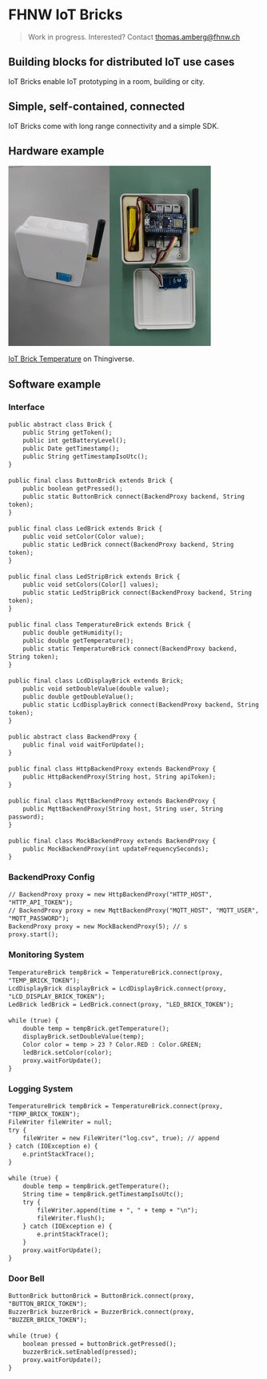 # FHNW IoT Bricks
> Work in progress. Interested? Contact thomas.amberg@fhnw.ch
## Building blocks for distributed IoT use cases
IoT Bricks enable IoT prototyping in a room, building or city.
## Simple, self-contained, connected
IoT Bricks come with long range connectivity and a simple SDK.
## Hardware example
<img src="IoTBrickTemperature.jpg"/>

[IoT Brick Temperature](https://www.thingiverse.com/thing:3638252) on Thingiverse.

## Software example
### Interface
```
public abstract class Brick {
    public String getToken();
    public int getBatteryLevel();
    public Date getTimestamp();
    public String getTimestampIsoUtc();
}

public final class ButtonBrick extends Brick {
    public boolean getPressed();
    public static ButtonBrick connect(BackendProxy backend, String token);
}

public final class LedBrick extends Brick {
    public void setColor(Color value);
    public static LedBrick connect(BackendProxy backend, String token);
}

public final class LedStripBrick extends Brick {
    public void setColors(Color[] values);
    public static LedStripBrick connect(BackendProxy backend, String token);
}

public final class TemperatureBrick extends Brick {
    public double getHumidity();
    public double getTemperature();
    public static TemperatureBrick connect(BackendProxy backend, String token);
}

public final class LcdDisplayBrick extends Brick;
    public void setDoubleValue(double value);
    public double getDoubleValue();
    public static LcdDisplayBrick connect(BackendProxy backend, String token);
}

public abstract class BackendProxy {
    public final void waitForUpdate();
}

public final class HttpBackendProxy extends BackendProxy {
    public HttpBackendProxy(String host, String apiToken);
}

public final class MqttBackendProxy extends BackendProxy {
    public MqttBackendProxy(String host, String user, String password);
}     

public final class MockBackendProxy extends BackendProxy {
    public MockBackendProxy(int updateFrequencySeconds);
}
```
### BackendProxy Config
```
// BackendProxy proxy = new HttpBackendProxy("HTTP_HOST", "HTTP_API_TOKEN");
// BackendProxy proxy = new MqttBackendProxy("MQTT_HOST", "MQTT_USER", "MQTT_PASSWORD");
BackendProxy proxy = new MockBackendProxy(5); // s
proxy.start();
```
### Monitoring System
```
TemperatureBrick tempBrick = TemperatureBrick.connect(proxy, "TEMP_BRICK_TOKEN");
LcdDisplayBrick displayBrick = LcdDisplayBrick.connect(proxy, "LCD_DISPLAY_BRICK_TOKEN");
LedBrick ledBrick = LedBrick.connect(proxy, "LED_BRICK_TOKEN");

while (true) {
    double temp = tempBrick.getTemperature();
    displayBrick.setDoubleValue(temp);
    Color color = temp > 23 ? Color.RED : Color.GREEN;
    ledBrick.setColor(color);
    proxy.waitForUpdate();
}
```

### Logging System
```
TemperatureBrick tempBrick = TemperatureBrick.connect(proxy, "TEMP_BRICK_TOKEN");
FileWriter fileWriter = null;
try {
    fileWriter = new FileWriter("log.csv", true); // append
} catch (IOException e) {
    e.printStackTrace();
}

while (true) {
    double temp = tempBrick.getTemperature();
    String time = tempBrick.getTimestampIsoUtc();
    try {
        fileWriter.append(time + ", " + temp + "\n");
        fileWriter.flush();
    } catch (IOException e) {
        e.printStackTrace();
    }
    proxy.waitForUpdate();
}
```

### Door Bell
```
ButtonBrick buttonBrick = ButtonBrick.connect(proxy, "BUTTON_BRICK_TOKEN");
BuzzerBrick buzzerBrick = BuzzerBrick.connect(proxy, "BUZZER_BRICK_TOKEN");

while (true) {
    boolean pressed = buttonBrick.getPressed();
    buzzerBrick.setEnabled(pressed);
    proxy.waitForUpdate();
}
```
